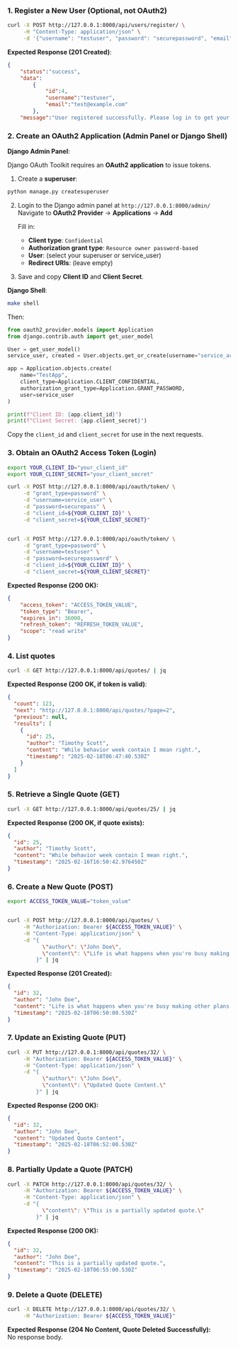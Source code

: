 ### **1. Register a New User (Optional, not OAuth2)**
```sh
curl -X POST http://127.0.0.1:8000/api/users/register/ \
     -H "Content-Type: application/json" \
     -d '{"username": "testuser", "password": "securepassword", "email": "test@example.com"}'
```

**Expected Response (201 Created)**:

```json
{
    "status":"success",
    "data": 
        {
            "id":4,
            "username":"testuser",
            "email":"test@example.com"
        },
    "message":"User registered successfully. Please log in to get your token."}

```

### **2. Create an OAuth2 Application (Admin Panel or Django Shell)**

**Django Admin Panel**:

Django OAuth Toolkit requires an **OAuth2 application** to issue tokens.

1. Create a **superuser**:
```sh
python manage.py createsuperuser
```
2. Login to the Django admin panel at `http://127.0.0.1:8000/admin/`  
    Navigate to **OAuth2 Provider** → **Applications** → **Add**
    
    Fill in:
    
    - **Client type**: `Confidential`
    - **Authorization grant type**: `Resource owner password-based`
    - **User**: (select your superuser or service_user)
    - **Redirect URIs**: (leave empty)
3. Save and copy **Client ID** and **Client Secret**.


**Django Shell**:

```sh
make shell
```

Then:

```python
from oauth2_provider.models import Application
from django.contrib.auth import get_user_model

User = get_user_model()
service_user, created = User.objects.get_or_create(username="service_account")

app = Application.objects.create(
    name="TestApp",
    client_type=Application.CLIENT_CONFIDENTIAL,
    authorization_grant_type=Application.GRANT_PASSWORD,
    user=service_user
)

print(f"Client ID: {app.client_id}")
print(f"Client Secret: {app.client_secret}")
```

Copy the `client_id` and `client_secret` for use in the next requests.



### **3. Obtain an OAuth2 Access Token (Login)**

```sh
export YOUR_CLIENT_ID="your_client_id"
export YOUR_CLIENT_SECRET="your_client_secret"

curl -X POST http://127.0.0.1:8000/api/oauth/token/ \
     -d "grant_type=password" \
     -d "username=service_user" \
     -d "password=securepass" \
     -d "client_id=${YOUR_CLIENT_ID}" \
     -d "client_secret=${YOUR_CLIENT_SECRET}"


curl -X POST http://127.0.0.1:8000/api/oauth/token/ \
     -d "grant_type=password" \
     -d "username=testuser" \
     -d "password=securepassword" \
     -d "client_id=${YOUR_CLIENT_ID}" \
     -d "client_secret=${YOUR_CLIENT_SECRET}"


```

**Expected Response (200 OK):**

```json
{
    "access_token": "ACCESS_TOKEN_VALUE",
    "token_type": "Bearer",
    "expires_in": 36000,
    "refresh_token": "REFRESH_TOKEN_VALUE",
    "scope": "read write"
}
```


### **4. List quotes**

```sh
curl -X GET http://127.0.0.1:8000/api/quotes/ | jq
```

**Expected Response (200 OK, if token is valid)**:

```json
{
  "count": 123,
  "next": "http://127.0.0.1:8000/api/quotes/?page=2",
  "previous": null,
  "results": [
    {
      "id": 25,
      "author": "Timothy Scott",
      "content": "While behavior week contain I mean right.",
      "timestamp": "2025-02-18T06:47:40.530Z"
    }
  ]
}
```

### **5. Retrieve a Single Quote** (GET)

```sh
curl -X GET http://127.0.0.1:8000/api/quotes/25/ | jq
```

**Expected Response (200 OK, if quote exists):**

```json
{
  "id": 25,
  "author": "Timothy Scott",
  "content": "While behavior week contain I mean right.",
  "timestamp": "2025-02-16T16:50:42.976450Z"
}
```





### **6. Create a New Quote** (POST)

```sh
export ACCESS_TOKEN_VALUE="token_value"


curl -X POST http://127.0.0.1:8000/api/quotes/ \
     -H "Authorization: Bearer ${ACCESS_TOKEN_VALUE}" \
     -H "Content-Type: application/json" \
     -d "{
           \"author\": \"John Doe\",
           \"content\": \"Life is what happens when you're busy making other plans.\"
         }" | jq
```

**Expected Response (201 Created):**

```json
{
  "id": 32,
  "author": "John Doe",
  "content": "Life is what happens when you're busy making other plans.",
  "timestamp": "2025-02-18T06:50:00.530Z"
}
```

### **7. Update an Existing Quote** (PUT)

```sh
curl -X PUT http://127.0.0.1:8000/api/quotes/32/ \
     -H "Authorization: Bearer ${ACCESS_TOKEN_VALUE}" \
     -H "Content-Type: application/json" \
     -d "{
           \"author\": \"John Doe\",
           \"content\": \"Updated Quote Content.\"
         }" | jq
```

**Expected Response (200 OK):**

```json
{
  "id": 32,
  "author": "John Doe",
  "content": "Updated Quote Content",
  "timestamp": "2025-02-18T06:52:00.530Z"
}
```

### **8. Partially Update a Quote** (PATCH)

```sh
curl -X PATCH http://127.0.0.1:8000/api/quotes/32/ \
     -H "Authorization: Bearer ${ACCESS_TOKEN_VALUE}" \
     -H "Content-Type: application/json" \
     -d "{
           \"content\": \"This is a partially updated quote.\"
         }" | jq
```

**Expected Response (200 OK):**

```json
{
  "id": 32,
  "author": "John Doe",
  "content": "This is a partially updated quote.",
  "timestamp": "2025-02-18T06:55:00.530Z"
}
```

### **9. Delete a Quote** (DELETE)

```sh
curl -X DELETE http://127.0.0.1:8000/api/quotes/32/ \
     -H "Authorization: Bearer ${ACCESS_TOKEN_VALUE}"
```

**Expected Response (204 No Content, Quote Deleted Successfully):**  
No response body.

